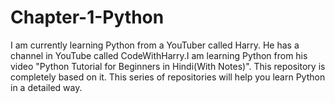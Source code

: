 # Chapter-1-Python
I am currently learning Python from a YouTuber called Harry. He has a channel in YouTube called CodeWithHarry.I am learning Python from his video "Python Tutorial for Beginners in Hindi(With Notes)". This repository is completely based on it. This series of repositories will help you learn Python in a detailed way.
